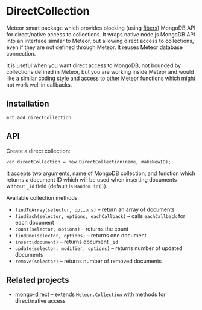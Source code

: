 DirectCollection
================

Meteor smart package which provides blocking (using [fibers](https://github.com/laverdet/node-fibers))
MongoDB API for direct/native access to collections. It wraps native node.js MongoDB API into an
interface similar to Meteor, but allowing direct access to collections, even if they are not defined
through Meteor. It reuses Meteor database connection.

It is useful when you want direct access to MongoDB, not bounded by collections defined in Meteor,
but you are working inside Meteor and would like a similar coding style and access to other Meteor
functions which might not work well in callbacks.

Installation
------------

```
mrt add directcollection
```

API
---

Create a direct collection:

```
var directCollection = new DirectCollection(name, makeNewID);
```

It accepts two arguments, name of MongoDB collection, and function which returns a document ID which will be used
when inserting documents without `_id` field (default is `Random.id()`).

Available collection methods:

* `findToArray(selector, options)` – return an array of documents
* `findEach(selector, options, eachCallback)` – calls `eachCallback` for each document
* `count(selector, options)` – returns the count
* `findOne(selector, options)` – returns one document
* `insert(document)` – returns document `_id`
* `update(selector, modifier, options)` – returns number of updated documents
* `remove(selector)` – returns number of removed documents

Related projects
----------------

* [mongo-direct](http://atmospherejs.com/package/mongo-direct) – extends `Meteor.Collection` with methods for direct/native access
